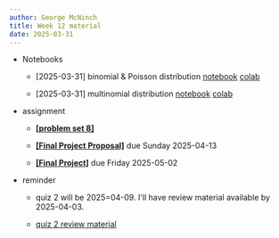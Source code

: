 ```yaml
---
author: George McNinch
title: Week 12 material
date: 2025-03-31
---
```

- Notebooks

  - [2025-03-31] binomial & Poisson distribution
    [notebook](/course-content/week12-00--binomial-and-poisson.ipynb)
	[colab](https://colab.research.google.com/github/gmcninch-tufts/2025-Sp-Math087/blob/main/course-content/week12-00--binomial-and-poisson.ipynb)

  - [2025-03-31] multinomial distribution
    [notebook](/course-content/week12-01--multinomial.ipynb)
	[colab](https://colab.research.google.com/github/gmcninch-tufts/2025-Sp-Math087/blob/main/course-content/week12-01--multinomial.ipynb)


- assignment

  - [**[problem set 8]**](/course-assignments/PS08--2025-04-06.pdf) 

  - [**[Final Project Proposal]**](/course-assignments/Final-Project.pdf) due Sunday 2025-04-13
	
  - [**[Final Project]**](/course-assignments/Final-Project.pdf) due Friday 2025-05-02	

- reminder

  - quiz 2 will be 2025=04-09. I'll have review material available by 2025-04-03.

  - [quiz 2 review material](/content/Quiz2-review--2025-04-09.pdf)
